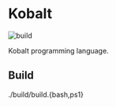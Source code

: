 # Kobalt
![build](https://github.com/abel0b/kobalt/workflows/build/badge.svg)

Kobalt programming language.

## Build
./build/build.{bash,ps1}
```
